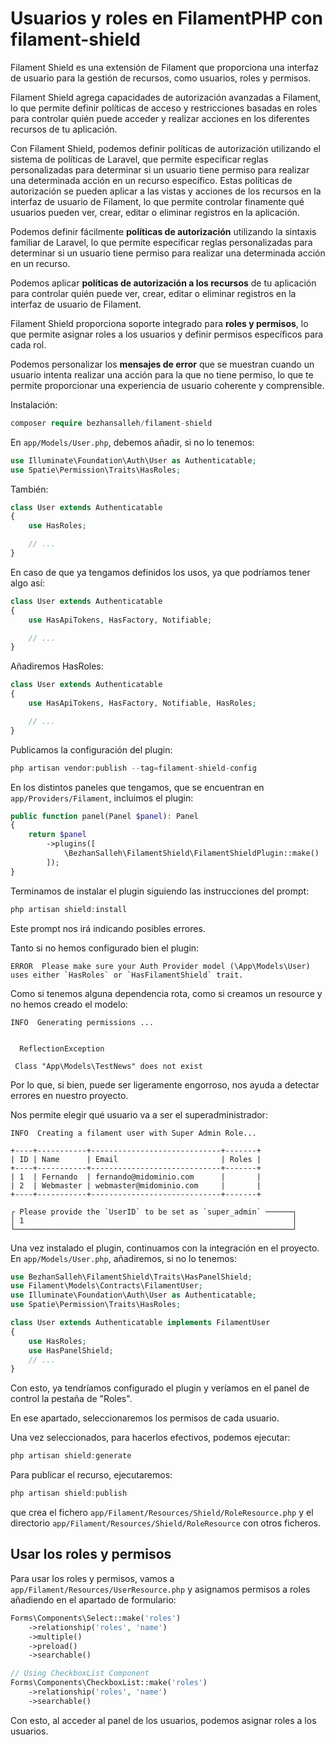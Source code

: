 # Usuarios y roles en FilamentPHP con filament-shield

Filament Shield es una extensión de Filament que proporciona una interfaz de usuario para la gestión de recursos, como usuarios, roles y permisos.

Filament Shield agrega capacidades de autorización avanzadas a Filament, lo que permite definir políticas de acceso y restricciones basadas en roles para controlar quién puede acceder y realizar acciones en los diferentes recursos de tu aplicación.

Con Filament Shield, podemos definir políticas de autorización utilizando el sistema de políticas de Laravel, que permite especificar reglas personalizadas para determinar si un usuario tiene permiso para realizar una determinada acción en un recurso específico. Estas políticas de autorización se pueden aplicar a las vistas y acciones de los recursos en la interfaz de usuario de Filament, lo que permite controlar finamente qué usuarios pueden ver, crear, editar o eliminar registros en la aplicación.

Podemos definir fácilmente **políticas de autorización** utilizando la sintaxis familiar de Laravel, lo que permite especificar reglas personalizadas para determinar si un usuario tiene permiso para realizar una determinada acción en un recurso.

Podemos aplicar **políticas de autorización a los recursos** de tu aplicación para controlar quién puede ver, crear, editar o eliminar registros en la interfaz de usuario de Filament.

Filament Shield proporciona soporte integrado para **roles y permisos**, lo que permite asignar roles a los usuarios y definir permisos específicos para cada rol.

Podemos personalizar los **mensajes de error** que se muestran cuando un usuario intenta realizar una acción para la que no tiene permiso, lo que te permite proporcionar una experiencia de usuario coherente y comprensible.

Instalación:

``` php
composer require bezhansalleh/filament-shield
```

En `app/Models/User.php`, debemos añadir, si no lo tenemos:

``` php
use Illuminate\Foundation\Auth\User as Authenticatable;
use Spatie\Permission\Traits\HasRoles;
```

También:

``` php
class User extends Authenticatable
{
    use HasRoles;

    // ...
}
```

En caso de que ya tengamos definidos los usos, ya que podríamos tener algo así:

``` php
class User extends Authenticatable
{
    use HasApiTokens, HasFactory, Notifiable;

    // ...
}
```

Añadiremos HasRoles:

``` php
class User extends Authenticatable
{
    use HasApiTokens, HasFactory, Notifiable, HasRoles;

    // ...
}
```

Publicamos la configuración del plugin:

``` php
php artisan vendor:publish --tag=filament-shield-config
```

En los distintos paneles que tengamos, que se encuentran en `app/Providers/Filament`, incluimos el plugin:


``` php
public function panel(Panel $panel): Panel
{
    return $panel
        ->plugins([
            \BezhanSalleh\FilamentShield\FilamentShieldPlugin::make()
        ]);
}
```

Terminamos de instalar el plugin siguiendo las instrucciones del prompt:

``` php
php artisan shield:install
```

Este prompt nos irá indicando posibles errores.

Tanto si no hemos configurado bien el plugin:

```
ERROR  Please make sure your Auth Provider model (\App\Models\User) uses either `HasRoles` or `HasFilamentShield` trait.
```

Como si tenemos alguna dependencia rota, como si creamos un resource y no hemos creado el modelo:

```
INFO  Generating permissions ...  


  ReflectionException

 Class "App\Models\TestNews" does not exist
```

Por lo que, si bien, puede ser ligeramente engorroso, nos ayuda a detectar errores en nuestro proyecto.

Nos permite elegir qué usuario va a ser el superadministrador:

```
INFO  Creating a filament user with Super Admin Role...  

+----+-----------+-----------------------------+-------+
| ID | Name      | Email                       | Roles |
+----+-----------+-----------------------------+-------+
| 1  | Fernando  | fernando@midominio.com      |       |
| 2  | Webmaster | webmaster@midominio.com     |       |
+----+-----------+-----------------------------+-------+

┌ Please provide the `UserID` to be set as `super_admin` ──────┐
│ 1                                                            │
└──────────────────────────────────────────────────────────────┘
```

Una vez instalado el plugin, continuamos con la integración en el proyecto. En `app/Models/User.php`, añadiremos, si no lo tenemos:

``` php
use BezhanSalleh\FilamentShield\Traits\HasPanelShield;
use Filament\Models\Contracts\FilamentUser;
use Illuminate\Foundation\Auth\User as Authenticatable;
use Spatie\Permission\Traits\HasRoles;

class User extends Authenticatable implements FilamentUser
{
    use HasRoles;
    use HasPanelShield;
    // ...
}
```

Con esto, ya tendríamos configurado el plugin y veríamos en el panel de control la pestaña de "Roles".

En ese apartado, seleccionaremos los permisos de cada usuario.

Una vez seleccionados, para hacerlos efectivos, podemos ejecutar:

``` php
php artisan shield:generate
```

Para publicar el recurso, ejecutaremos:

``` php
php artisan shield:publish
```

que crea el fichero `app/Filament/Resources/Shield/RoleResource.php` y el directorio `app/Filament/Resources/Shield/RoleResource` con otros ficheros.

## Usar los roles y permisos

Para usar los roles y permisos, vamos a `app/Filament/Resources/UserResource.php` y asignamos permisos a roles añadiendo en el apartado de formulario:

``` php
Forms\Components\Select::make('roles')
    ->relationship('roles', 'name')
    ->multiple()
    ->preload()
    ->searchable()

// Using CheckboxList Component
Forms\Components\CheckboxList::make('roles')
    ->relationship('roles', 'name')
    ->searchable()
```

Con esto, al acceder al panel de los usuarios, podemos asignar roles a los usuarios.
